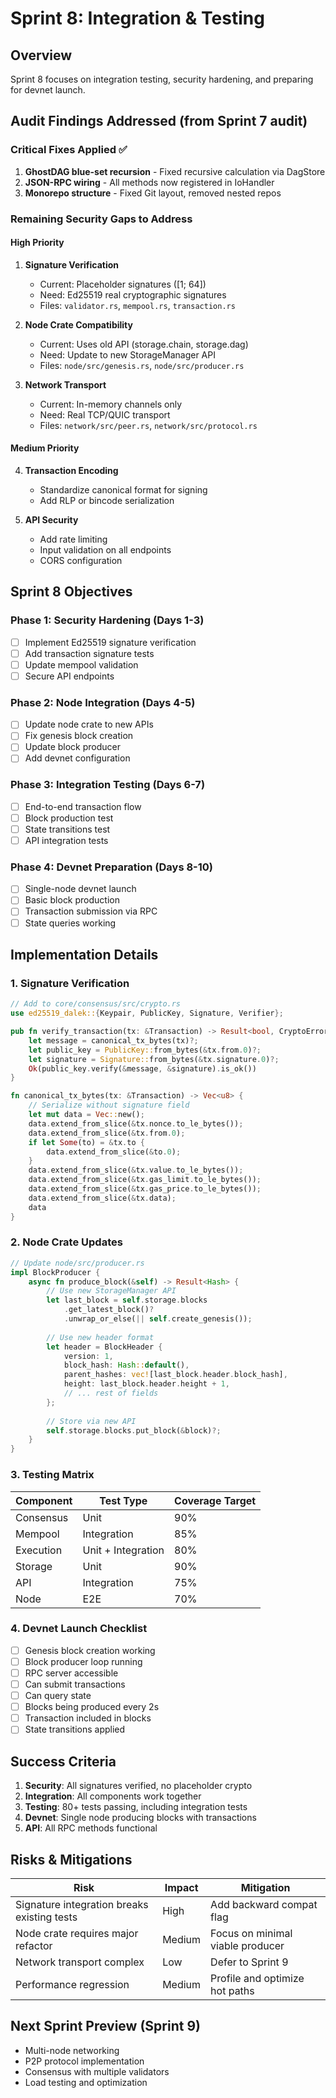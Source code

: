 # Sprint 8: Integration & Testing

## Overview
Sprint 8 focuses on integration testing, security hardening, and preparing for devnet launch.

## Audit Findings Addressed (from Sprint 7 audit)

### Critical Fixes Applied ✅
1. **GhostDAG blue-set recursion** - Fixed recursive calculation via DagStore
2. **JSON-RPC wiring** - All methods now registered in IoHandler
3. **Monorepo structure** - Fixed Git layout, removed nested repos

### Remaining Security Gaps to Address

#### High Priority
1. **Signature Verification** 
   - Current: Placeholder signatures ([1; 64])
   - Need: Ed25519 real cryptographic signatures
   - Files: `validator.rs`, `mempool.rs`, `transaction.rs`

2. **Node Crate Compatibility**
   - Current: Uses old API (storage.chain, storage.dag)
   - Need: Update to new StorageManager API
   - Files: `node/src/genesis.rs`, `node/src/producer.rs`

3. **Network Transport**
   - Current: In-memory channels only
   - Need: Real TCP/QUIC transport
   - Files: `network/src/peer.rs`, `network/src/protocol.rs`

#### Medium Priority
4. **Transaction Encoding**
   - Standardize canonical format for signing
   - Add RLP or bincode serialization

5. **API Security**
   - Add rate limiting
   - Input validation on all endpoints
   - CORS configuration

## Sprint 8 Objectives

### Phase 1: Security Hardening (Days 1-3)
- [ ] Implement Ed25519 signature verification
- [ ] Add transaction signature tests
- [ ] Update mempool validation
- [ ] Secure API endpoints

### Phase 2: Node Integration (Days 4-5)
- [ ] Update node crate to new APIs
- [ ] Fix genesis block creation
- [ ] Update block producer
- [ ] Add devnet configuration

### Phase 3: Integration Testing (Days 6-7)
- [ ] End-to-end transaction flow
- [ ] Block production test
- [ ] State transitions test
- [ ] API integration tests

### Phase 4: Devnet Preparation (Days 8-10)
- [ ] Single-node devnet launch
- [ ] Basic block production
- [ ] Transaction submission via RPC
- [ ] State queries working

## Implementation Details

### 1. Signature Verification

```rust
// Add to core/consensus/src/crypto.rs
use ed25519_dalek::{Keypair, PublicKey, Signature, Verifier};

pub fn verify_transaction(tx: &Transaction) -> Result<bool, CryptoError> {
    let message = canonical_tx_bytes(tx)?;
    let public_key = PublicKey::from_bytes(&tx.from.0)?;
    let signature = Signature::from_bytes(&tx.signature.0)?;
    Ok(public_key.verify(&message, &signature).is_ok())
}

fn canonical_tx_bytes(tx: &Transaction) -> Vec<u8> {
    // Serialize without signature field
    let mut data = Vec::new();
    data.extend_from_slice(&tx.nonce.to_le_bytes());
    data.extend_from_slice(&tx.from.0);
    if let Some(to) = &tx.to {
        data.extend_from_slice(&to.0);
    }
    data.extend_from_slice(&tx.value.to_le_bytes());
    data.extend_from_slice(&tx.gas_limit.to_le_bytes());
    data.extend_from_slice(&tx.gas_price.to_le_bytes());
    data.extend_from_slice(&tx.data);
    data
}
```

### 2. Node Crate Updates

```rust
// Update node/src/producer.rs
impl BlockProducer {
    async fn produce_block(&self) -> Result<Hash> {
        // Use new StorageManager API
        let last_block = self.storage.blocks
            .get_latest_block()?
            .unwrap_or_else(|| self.create_genesis());
        
        // Use new header format
        let header = BlockHeader {
            version: 1,
            block_hash: Hash::default(),
            parent_hashes: vec![last_block.header.block_hash],
            height: last_block.header.height + 1,
            // ... rest of fields
        };
        
        // Store via new API
        self.storage.blocks.put_block(&block)?;
    }
}
```

### 3. Testing Matrix

| Component | Test Type | Coverage Target |
|-----------|-----------|----------------|
| Consensus | Unit | 90% |
| Mempool | Integration | 85% |
| Execution | Unit + Integration | 80% |
| Storage | Unit | 90% |
| API | Integration | 75% |
| Node | E2E | 70% |

### 4. Devnet Launch Checklist

- [ ] Genesis block creation working
- [ ] Block producer loop running
- [ ] RPC server accessible
- [ ] Can submit transactions
- [ ] Can query state
- [ ] Blocks being produced every 2s
- [ ] Transaction included in blocks
- [ ] State transitions applied

## Success Criteria

1. **Security**: All signatures verified, no placeholder crypto
2. **Integration**: All components work together
3. **Testing**: 80+ tests passing, including integration tests
4. **Devnet**: Single node producing blocks with transactions
5. **API**: All RPC methods functional

## Risks & Mitigations

| Risk | Impact | Mitigation |
|------|--------|------------|
| Signature integration breaks existing tests | High | Add backward compat flag |
| Node crate requires major refactor | Medium | Focus on minimal viable producer |
| Network transport complex | Low | Defer to Sprint 9 |
| Performance regression | Medium | Profile and optimize hot paths |

## Next Sprint Preview (Sprint 9)

- Multi-node networking
- P2P protocol implementation  
- Consensus with multiple validators
- Load testing and optimization